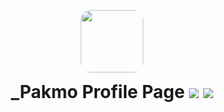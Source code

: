 <p align="center">
<img src="https://minepic.org/avatar/_Pakmo" style="border-radius: 16px; padding-bottom: 0px" width="100" height="100" >
</p>


<h1 style="padding-top:0px; margin-top: 0px; text-align: center;">_Pakmo Profile Page 
<img src="https://komarev.com/ghpvc/?username=Pakmo&color=ff69b4">

<img src="https://readme-typing-svg.herokuapp.com?font=Helvetica+Neue&pause=1000&color=C3C3C3&width=435&lines=I'm+Java+Developer;I'm+Bot+Developer;I'm+Backend+Developer" style="text-align: center;"/>
</h1>